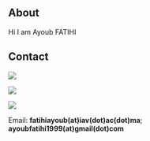 ## About

Hi I am Ayoub FATIHI

## Contact

<!-- Social icons section -->
<!-- <p align="center"> -->

<a href="https://www.linkedin.com/in/ayoub-fatihi/" target="_blank"><img src="https://img.shields.io/badge/LinkedIn-0077B5?style=for-the-badge&logo=linkedin&logoColor=white"/></a>

<a href="https://twitter.com/ayoubft_" target="_blank"><img src="https://img.shields.io/badge/Twitter-1DA1F2?style=for-the-badge&logo=twitter&logoColor=white"/></a>

<a href="https://www.github.com/ayoubft" target="_blank"><img src="https://img.shields.io/badge/GitHub-100000?style=for-the-badge&logo=github&logoColor=white"/></a>

Email: **fatihiayoub(at)iav(dot)ac(dot)ma**; **ayoubfatihi1999(at)gmail(dot)com**
